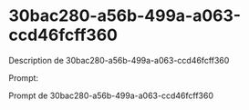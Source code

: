 # 30bac280-a56b-499a-a063-ccd46fcff360

Description de 30bac280-a56b-499a-a063-ccd46fcff360

Prompt:

Prompt de 30bac280-a56b-499a-a063-ccd46fcff360